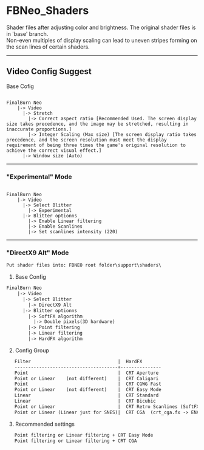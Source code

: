 # FBNeo_Shaders
Shader files after adjusting color and brightness. The original shader files is in 'base' branch.</br>
Non-even multiples of display scaling can lead to uneven stripes forming on the scan lines of certain shaders.</br>
<hr>

## Video Config Suggest ##

Base Cofig

<pre><code>
FinalBurn Neo
    |-> Video
      |-> Stretch
        |-> Correct aspect ratio [Recommended Used. The screen display size takes precedence, and the image may be stretched, resulting in inaccurate proportions.]
        |-> Integer Scaling (Max size) [The screen display ratio takes precedence, and the screen resolution must meet the display requirement of being three times the game's original resolution to achieve the correct visual effect.]
      |-> Window size (Auto)
</code></pre>

<hr>

### "Experimental" Mode ###

<pre><code>
FinalBurn Neo
    |-> Video
      |-> Select Blitter
        |-> Experimental
      |-> Blitter optionns
        |-> Enable Linear filtering
        |-> Enable Scanlines
        |-> Set scanlines intensity (220)
</code></pre>

<hr>

### "DirectX9 Alt" Mode ###

```html
Put shader files into: FBNEO root folder\support\shaders\
```

1. Base Config

```html
FinalBurn Neo
    |-> Video
      |-> Select Blitter
        |-> DirectX9 Alt
      |-> Blitter optionns
        |-> SoftFX algorithm
          |-> Double pixels(3D hardware)
        |-> Point filtering
        |-> Linear filtering
        |-> HardFX algorithm
```

2. Config Group

```html
   Filter                                |  HardFX
   --------------------------------------+---------------
   Point                                 |  CRT Aperture
   Point or Linear    (not different)    |  CRT Caligari
   Point                                 |  CRT CGWG Fast
   Point or Linear    (not different)    |  CRT Easy Mode
   Linear                                |  CRT Standard
   Linear                                |  CRT Bicubic
   Point or Linear                       |  CRT Retro Scanlines (SoftFX algorithm -> Select Shader's Settings)
   Point or Linear (Linear just for SNES)|  CRT CGA  (crt_cga.fx -> ENABLE_CURVED_SCREEN -> 1 or 0 )
```

3. Recommended settings

```html
   Point filtering or Linear filtering + CRT Easy Mode
   Point filtering or Linear filtering + CRT CGA
```
